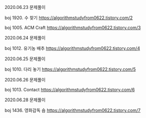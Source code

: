 2020.06.23 문제풀이

boj 1920. 수 찾기 https://algorithmstudyfrom0622.tistory.com/2

boj 1005. ACM Craft https://algorithmstudyfrom0622.tistory.com/3



2020.06.24 문제풀이

boj 1012. 유기농 배추 https://algorithmstudyfrom0622.tistory.com/4


2020.06.25 문제풀이

boj 1010. 다리 놓기 https://algorithmstudyfrom0622.tistory.com/5


2020.06.26 문제풀이

boj 1013. Contact https://algorithmstudyfrom0622.tistory.com/6

2020.06.28 문제풀이

boj 1436. 영화감독 숌 https://algorithmstudyfrom0622.tistory.com/7

